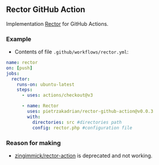 ## Rector GitHub Action

Implementation [Rector](https://github.com/rectorphp/rector) for GitHub Actions.

### Example

- Contents of file `.github/workflows/rector.yml`:

```yml
name: rector
on: [push]
jobs:
  rector:
    runs-on: ubuntu-latest
    steps:
      - uses: actions/checkout@v3

      - name: Rector
        uses: pietrzakadrian/rector-github-action@v0.0.3
        with:
          directories: src #directories path
          config: rector.php #configuration file
```

### Reason for making

- [zingimmick/rector-action](https://github.com/zingimmick/rector-action) is deprecated and not working.